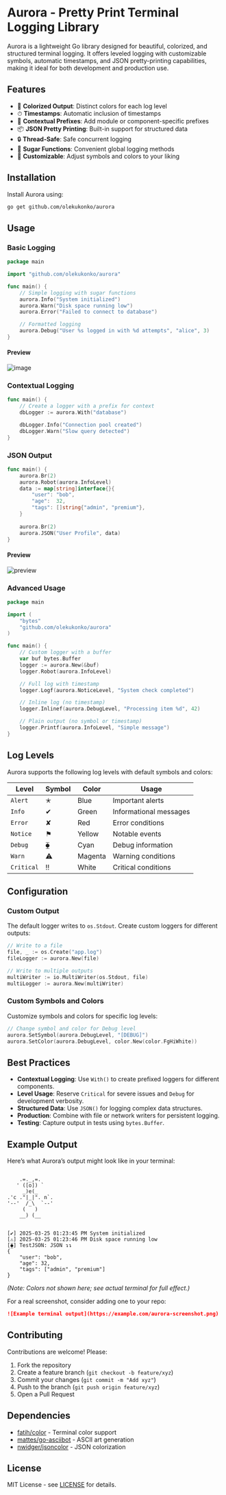 # Aurora - Pretty Print Terminal Logging Library

Aurora is a lightweight Go library designed for beautiful, colorized, and structured terminal logging. It offers leveled logging with customizable symbols, automatic timestamps, and JSON pretty-printing capabilities, making it ideal for both development and production use.

## Features

- 🌈 **Colorized Output**: Distinct colors for each log level
- ⏱ **Timestamps**: Automatic inclusion of timestamps
- 📛 **Contextual Prefixes**: Add module or component-specific prefixes
- 📦 **JSON Pretty Printing**: Built-in support for structured data
- 🔒 **Thread-Safe**: Safe concurrent logging
- 🍬 **Sugar Functions**: Convenient global logging methods
- 🎨 **Customizable**: Adjust symbols and colors to your liking

## Installation

Install Aurora using:

```bash
go get github.com/olekukonko/aurora
```

## Usage

### Basic Logging

```go
package main

import "github.com/olekukonko/aurora"

func main() {
	// Simple logging with sugar functions
	aurora.Info("System initialized")
	aurora.Warn("Disk space running low")
	aurora.Error("Failed to connect to database")

	// Formatted logging
	aurora.Debug("User %s logged in with %d attempts", "alice", 3)
}
```

#### Preview
![image](https://imgur.com/tQphObg.png "preview")


### Contextual Logging

```go
func main() {
	// Create a logger with a prefix for context
	dbLogger := aurora.With("database")

	dbLogger.Info("Connection pool created")
	dbLogger.Warn("Slow query detected")
}
```

### JSON Output

```go
func main() {
    aurora.Br(2)
    aurora.Robot(aurora.InfoLevel)
    data := map[string]interface{}{
        "user": "bob",
        "age":  32,
        "tags": []string{"admin", "premium"},
    }
    
    aurora.Br(2)
    aurora.JSON("User Profile", data)
}
```

#### Preview
![preview](https://imgur.com/WzEocqw.png)

### Advanced Usage

```go
package main

import (
	"bytes"
	"github.com/olekukonko/aurora"
)

func main() {
	// Custom logger with a buffer
	var buf bytes.Buffer
	logger := aurora.New(&buf)
	logger.Robot(aurora.InfoLevel)

	// Full log with timestamp
	logger.Logf(aurora.NoticeLevel, "System check completed")

	// Inline log (no timestamp)
	logger.Inlinef(aurora.DebugLevel, "Processing item %d", 42)

	// Plain output (no symbol or timestamp)
	logger.Printf(aurora.InfoLevel, "Simple message")
}
```

## Log Levels

Aurora supports the following log levels with default symbols and colors:

| Level      | Symbol | Color   | Usage                  |
|------------|--------|---------|------------------------|
| `Alert`    | ✭      | Blue    | Important alerts       |
| `Info`     | ✔      | Green   | Informational messages |
| `Error`    | ✘      | Red     | Error conditions       |
| `Notice`   | ⚑      | Yellow  | Notable events         |
| `Debug`    | ⧳      | Cyan    | Debug information      |
| `Warn`     | ⚠      | Magenta | Warning conditions     |
| `Critical` | ‼      | White   | Critical conditions    |

## Configuration

### Custom Output

The default logger writes to `os.Stdout`. Create custom loggers for different outputs:

```go
// Write to a file
file, _ := os.Create("app.log")
fileLogger := aurora.New(file)

// Write to multiple outputs
multiWriter := io.MultiWriter(os.Stdout, file)
multiLogger := aurora.New(multiWriter)
```

### Custom Symbols and Colors

Customize symbols and colors for specific log levels:

```go
// Change symbol and color for Debug level
aurora.SetSymbol(aurora.DebugLevel, "[DEBUG]")
aurora.SetColor(aurora.DebugLevel, color.New(color.FgHiWhite))
```

## Best Practices

- **Contextual Logging**: Use `With()` to create prefixed loggers for different components.
- **Level Usage**: Reserve `Critical` for severe issues and `Debug` for development verbosity.
- **Structured Data**: Use `JSON()` for logging complex data structures.
- **Production**: Combine with file or network writers for persistent logging.
- **Testing**: Capture output in tests using `bytes.Buffer`.

## Example Output

Here’s what Aurora’s output might look like in your terminal:

```

    .=._,=.
   ' ([o]) `
     _)e(_
.'c ."|_|". n`.
'--'  /_\  `--'
     (   )
    __) (__


[✔] 2025-03-25 01:23:45 PM System initialized
[⚠] 2025-03-25 01:23:46 PM Disk space running low
[⧳] TestJSON: JSON ↴↴
{
    "user": "bob",
    "age": 32,
    "tags": ["admin", "premium"]
}
```

*(Note: Colors not shown here; see actual terminal for full effect.)*

For a real screenshot, consider adding one to your repo:

```markdown
![Example terminal output](https://example.com/aurora-screenshot.png)
```

## Contributing

Contributions are welcome! Please:

1. Fork the repository
2. Create a feature branch (`git checkout -b feature/xyz`)
3. Commit your changes (`git commit -m "Add xyz"`)
4. Push to the branch (`git push origin feature/xyz`)
5. Open a Pull Request

## Dependencies

- [fatih/color](https://github.com/fatih/color) - Terminal color support
- [mattes/go-asciibot](https://github.com/mattes/go-asciibot) - ASCII art generation
- [nwidger/jsoncolor](https://github.com/nwidger/jsoncolor) - JSON colorization

## License

MIT License - see [LICENSE](LICENSE) for details.